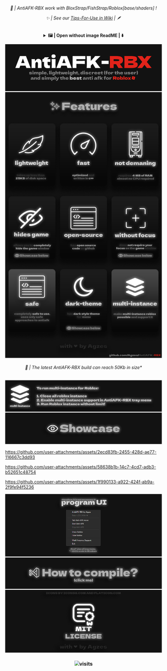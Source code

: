 <h6 align="center">🚀 | AntiAFK-RBX work with BloxStrap/FishStrap/Roblox[base/shaders] ! 

✨ | See our [Tips-For-Use in Wiki](https://github.com/Agzes/AntiAFK-RBX/blob/main/Wiki/Tips-for-use.md) | 🪶

</h6>


<details align="center" ><summary> <b> 🖼️ | Open without image ReadME | ⬇️ </b> </summary>

<h1 align="center"> AntiAFK-RBX </h1>
<h4 align="center"> simply, lightweight, discreet (for the user) and simply the <b>best</b> anti afk for Roblox <br> "just best solution for roblox anti-afk" </h4>

<h2 align="center"> ✨ Features </h2>
<h5 align="left"> 

* 🪶 lightwight: takes up less than ⁓50Kb of disk space
* ⏩ fast: optimized and written in c++
* 🪶 not demaning: requires <2MB of RAM, almost no CPU required
* 👁️ hides game: allow you to completely hide the game window
* 📂 open-source: has open source code on github
* 👁️ without focus: does not require your focus on the game window
* 🛡️ safe: completely safe to use, uses only safe approaches to anti-afk
* 🌑 dark-theme: has dark style theme for menu
* 📦 multi-instance: make multi-instance roblox possible and support it

 </h5>

<h2 align="center"> 📦 Multi-instance </h2>
<h5 align="left"> 

To run multi-instance for Roblox:
1. Close all roblox instance
2. Enable multi-instance support in AntiAFK-RBX tray menu
3. Run Roblox instance without limit!

 </h5>

<h2 align="center"> 🛡️ Compile and License </h2>
<h5 align="left"> 

⚙️ How to comile? https://github.com/Agzes/AntiAFK-RBX/blob/main/Wiki/how-to-compile.md \
🛡️ MIT License: https://github.com/Agzes/AntiAFK-RBX/blob/main/LICENSE

 </h5>

with love by Agzes ❤️

</details> 



![header](https://github.com/Agzes/AntiAFK-RBX/blob/main/ReadME/antiafk-rbx.png)
![features](https://github.com/Agzes/AntiAFK-RBX/blob/main/ReadME/features.png)
<h6 align="center">📂 | The latest AntiAFK-RBX build can reach 50Kb in size* </h6>

![multi-instance](https://github.com/Agzes/AntiAFK-RBX/blob/main/ReadME/multi-instance.png)
![showcase-label](https://github.com/Agzes/AntiAFK-RBX/blob/main/ReadME/showcase.png)

https://github.com/user-attachments/assets/2ecd83fb-2455-428d-ae77-116667c3dd93

https://github.com/user-attachments/assets/58638b1b-14c7-4cd7-adb3-b52651c48754

https://github.com/user-attachments/assets/1f990133-a922-424f-ab9a-2f9fe94f5236

![showcase-ui](https://github.com/Agzes/AntiAFK-RBX/blob/main/ReadME/program-ui.png)
[![compile?](https://github.com/Agzes/AntiAFK-RBX/blob/main/ReadME/how-to-compile.png)](https://github.com/Agzes/AntiAFK-RBX/blob/main/Wiki/how-to-compile.md)
[![licenses](https://github.com/Agzes/AntiAFK-RBX/blob/main/ReadME/licenses.png)](https://github.com/Agzes/AntiAFK-RBX/blob/main/LICENSE)


<h3 align="center">


![visits](https://visit-counter.vercel.app/counter.png?page=github.com%2FAgzes-ANTIAFK-RBX&s=40&c=e2231a&bg=00000000&no=2&ff=digi&tb=&ta=)
